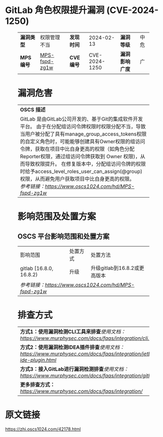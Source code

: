 # GitLab 角色权限提升漏洞 (CVE-2024-1250)
<figure class="wp-block-table">
    <table>
        <tbody>
        <tr>
            <td><strong>漏洞类型</strong></td>
            <td>权限管理不当</td>
            <td><strong>发现时间</strong></td>
            <td>2024-02-13</td>
            <td><strong>漏洞等级</strong></td>
            <td>中危</td>
        </tr>
        <tr>
            <td><strong>MPS编号</strong></td>
            <td><a href="https://www.oscs1024.com/hd/MPS-fspd-zg1w">MPS-fspd-zg1w</a></td>
            <td><strong>CVE编号</strong></td>
            <td>CVE-2024-1250</td>
            <td><strong>漏洞影响广度</strong></td>
            <td>广</td>
        </tr>
        </tbody>
    </table>
</figure>


<figure class="wp-block-table">
    <h1 class="wp-block-heading">漏洞危害</h1>
    <table>
        <tbody>
        <tr>
            <td><strong>OSCS 描述</strong></td>
        </tr>
        <tr>
            <td>GitLab 是由GitLab公司开发的、基于Git的集成软件开发平台。
由于在分配组访问令牌权限时权限分配不当，导致当用户被分配了具有manage_group_access_tokens权限的自定义角色时，可能能够创建具有Owner权限的组访问令牌，获取在项目中比自身更高的权限（如角色分配 Reporter权限，通过组访问令牌获取到 Owner 权限)，从而导致权限提升。
在修复版本中，分配组访问令牌的权限时给予access_level_roles_user_can_assign(@group)权限，从而避免用户获取项目中比自身更高的权限。<br><em>参考链接：<a
                    href="https://www.oscs1024.com/hd/MPS-fspd-zg1w">https://www.oscs1024.com/hd/MPS-fspd-zg1w</a></em>
            </td>
        </tr>
        </tbody>
    </table>
</figure>


<figure class="wp-block-table alignleft">
    <h1 class="wp-block-heading">影响范围及处置方案</h1>
    <h2 class="wp-block-heading"><strong>OSCS</strong> <strong>平台影响范围和处置方案</strong></h2>
    <table>
        <tbody>
        <tr>
            <td>影响范围</td>
            <td>处置方式</td>
            <td>处置方法</td>
        </tr>
        <tr><td rowspan="1">gitlab [16.8.0, 16.8.2)</td><td>升级</td><td>升级gitlab到16.8.2或更高版本</td></tr>
        <tr>
            <td colspan="3"><em>参考链接：</em><em><a
                    href="https://www.oscs1024.com/hd/MPS-fspd-zg1w">https://www.oscs1024.com/hd/MPS-fspd-zg1w</a></em></td>
        </tr>
        </tbody>
    </table>
</figure>


<figure class="wp-block-table">
    <h1 class="wp-block-heading">排查方式</h1>
    <table>
        <tbody>
        <tr>
            <td><strong>方式1：使用漏洞检测CLI工具来排查</strong><em>使用文档：<a
                    href="https://www.murphysec.com/docs/faqs/integration/cli.html">https://www.murphysec.com/docs/faqs/integration/cli.html</a></em>
            </td>
        </tr>
        <tr>
            <td><strong>方式2：使用漏洞检测IDEA插件排查</strong><em>使用文档：<a
                    href="https://www.murphysec.com/docs/faqs/integration/jetbrains-ide-plugin.html">https://www.murphysec.com/docs/faqs/integration/jetbrains-ide-plugin.html</a></em>
            </td>
        </tr>
        <tr>
            <td><strong>方式3：接入GitLab进行漏洞检测排查</strong><em>使用文档：<a
                    href="https://www.murphysec.com/docs/faqs/integration/gitlab.html">https://www.murphysec.com/docs/faqs/integration/gitlab.html</a></em>
            </td>
        </tr>
        <tr>
            <td><strong>更多排查方式：</strong><em><a
                    href="https://www.murphysec.com/docs/faqs/integration/">https://www.murphysec.com/docs/faqs/integration/</a></em>
            </td>
        </tr>
        </tbody>
    </table>
</figure>
<h1>原文链接</h1>
<p><a href="https://zhi.oscs1024.com/42178.html">https://zhi.oscs1024.com/42178.html</a></p>